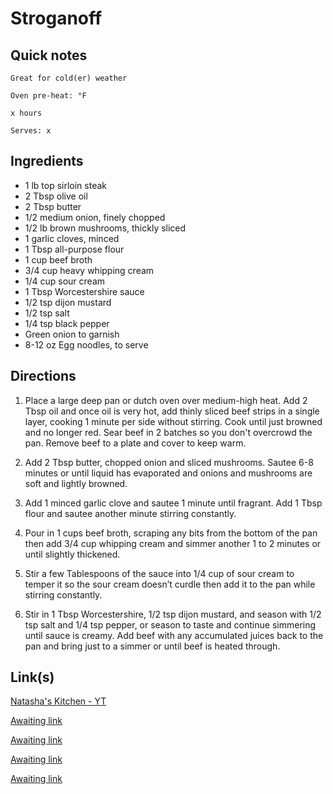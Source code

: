 # Stroganoff

## Quick notes 
```
Great for cold(er) weather

Oven pre-heat: °F 

x hours

Serves: x
```

## Ingredients
+ 1 lb top sirloin steak
+ 2 Tbsp olive oil
+ 2 Tbsp butter
+ 1/2 medium onion, finely chopped
+ 1/2 lb brown mushrooms, thickly sliced
+ 1 garlic cloves, minced
+ 1 Tbsp all-purpose flour
+ 1 cup beef broth
+ 3/4 cup heavy whipping cream
+ 1/4 cup sour cream
+ 1 Tbsp Worcestershire sauce
+ 1/2 tsp dijon mustard
+ 1/2 tsp salt
+ 1/4 tsp black pepper
+ Green onion to garnish
+ 8-12 oz Egg noodles, to serve



## Directions

1. Place a large deep pan or dutch oven over medium-high heat. Add 2 Tbsp oil and once oil is very hot, add thinly sliced beef strips in a single layer, cooking 1 minute per side without stirring. Cook until just browned and no longer red. Sear beef in 2 batches so you don't overcrowd the pan. Remove beef to a plate and cover to keep warm.


1. Add 2 Tbsp butter, chopped onion and sliced mushrooms. Sautee 6-8 minutes or until liquid has evaporated and onions and mushrooms are soft and lightly browned.


1. Add 1 minced garlic clove and sautee 1 minute until fragrant. Add 1 Tbsp flour and sautee another minute stirring constantly.


1. Pour in 1 cups beef broth, scraping any bits from the bottom of the pan then add 3/4 cup whipping cream and simmer another 1 to 2 minutes or until slightly thickened. 


1. Stir a few Tablespoons of the sauce into 1/4 cup of sour cream to temper it so the sour cream doesn’t curdle then add it to the pan while stirring constantly.


1. Stir in 1 Tbsp Worcestershire, 1/2 tsp dijon mustard, and season with 1/2 tsp salt and 1/4 tsp pepper, or season to taste and continue simmering until sauce is creamy. Add beef with any accumulated juices back to the pan and bring just to a simmer or until beef is heated through.



## Link(s)
[Natasha's Kitchen - YT](https://www.youtube.com/watch?v=7r3dlmYUf4s)

[Awaiting link](url)

[Awaiting link](url)

[Awaiting link](url)

[Awaiting link](url)
